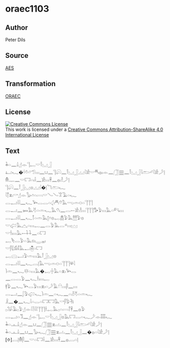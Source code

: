 # oraec1103

## Author

Peter Dils

## Source

[AES](https://github.com/simondschweitzer/aes)

## Transformation

[ORAEC](https://oraec.github.io/)

## License

<a rel="license" href="http://creativecommons.org/licenses/by-sa/4.0/"><img alt="Creative Commons License" style="border-width:0" src="https://i.creativecommons.org/l/by-sa/4.0/88x31.png" /></a><br />This work is licensed under a <a rel="license" href="http://creativecommons.org/licenses/by-sa/4.0/">Creative Commons Attribution-ShareAlike 4.0 International License</a>

## Text

𓇓𓏏𓈖𓏙𓊨𓁹𓊹𓉻𓎟𓍋𓈋𓃀<br>
𓂞𓆑�𓏐𓏊𓃿𓅿𓏥𓈖𓂓𓈖𓊹𓋨𓈖𓍋𓈋𓃀𓈎𓈎𓇋𓀀𓎟𓄪𓐍𓏤𓁹𓈖𓃂𓈗𓈖𓍋𓈋𓃀𓇋𓂧𓄔𓇋𓀀𓌳𓊤𓄟𓊃𓈖𓎟𓉐𓏏𓏤𓌢𓈖𓀀𓏥𓋹𓈖𓐍𓁐𓌳𓊤<br>
𓊹𓋨𓈖𓍋𓃀𓈋𓊖𓈎𓈎𓇋�𓊤𓆓𓂧𓆑<br>
𓇋𓐩𓁷𓏤𓎡𓊨𓁹𓅭𓏌𓏏𓇯𓎟𓄏𓄏𓀠𓄿𓏏𓆑<br>
𓂋𓂝𓇋𓇋𓈖𓆑𓅨𓂋𓂋𓏏𓋑𓄫𓄣𓅓𓂸𓏛𓇷𓏏𓊹𓊹𓊹<br>
𓂋𓂝𓈖𓍃𓅓𓄃𓏏𓏛𓆑𓅓𓄣𓏤𓈖𓂋𓍿𓀀𓁐𓏥𓊹𓊹𓊹𓅜𓅱𓏥𓅓𓏏𓀐𓏥<br>
𓂋𓂝𓇋𓇋𓈖𓆑𓋾𓏏𓏛𓅓𓉺𓏌𓊖𓉻𓆣𓅱𓅓𓊽𓊽𓅱𓊖<br>
𓎟𓅾𓅓𓈏𓏏𓏥𓉻𓈖𓂋𓅱𓅓𓂋𓍬𓏥𓈉<br>
𓎟𓌂𓏤𓏥𓅓𓍿𓇑𓇑𓈖𓏏𓉐<br>
𓉻𓌸𓂋𓅱𓏏𓅓𓁶𓏤𓇾𓈇𓏤<br>
𓎟𓋴𓆼𓀁𓄤𓅓𓂝𓉥𓏏𓉐<br>
𓉻𓈍𓂝𓅱𓏛𓏥𓅓𓍋𓃀𓈋𓊖<br>
𓂋𓂝𓇋𓇋𓈖𓆑𓐙𓊤𓅓𓂸𓏛𓇷𓏏𓊹𓊹𓊹𓋬𓇋<br>
𓌙𓏛𓈖𓆑𓄬𓏏𓏥𓅓�𓉻𓏶𓅓𓏏𓁷𓏤𓅨𓂋<br>
𓈖𓂋𓂋𓅱𓈖𓆑𓌂𓏤𓏥𓉻<br>
𓊢𓅱𓈖𓆑𓅨𓂋𓅱𓏥𓁷𓏤𓏏𓌳𓄿𓎅𓏥𓋴𓈖𓏥<br>
𓂋𓂝𓈖𓆄𓅱𓅾𓆑𓌙𓏛𓈖𓏏𓆑𓈖𓏏𓁐𓄃𓏏𓏛𓆑<br>
𓏎𓈖�𓈖𓆑𓇋𓏏𓂋𓏏𓉐𓉐𓅓𓎡𓋴𓅱𓀓<br>
𓊪𓅮𓄿𓊪𓅱𓊨𓁹𓇋𓍘𓇋𓇋𓊹𓊹𓊹𓌂𓉻𓅓𓊪𓏏𓇯𓋾𓋹𓈖𓐍𓅱<br>
𓂋𓂝𓏏𓀢𓈖𓊨𓁹𓊹𓉻𓎟𓍋𓈋𓃀𓊖𓅓𓉐𓂋𓏏𓆑𓌳𓁹𓄤𓄤𓄤𓆑<br>
𓇓𓏏𓊵𓏙𓊨𓁹𓈖𓂓𓈖𓃂𓈗𓁷𓐟𓈖𓍋𓈋𓃀𓇋𓂧𓄔𓇋𓀀𓌳𓊤<br>
𓇓𓏏𓊵𓏙𓈖𓂓𓈖𓅭𓆑𓃂𓈗𓁷𓐟𓈖𓍋𓈋𓃀𓈖�𓐍𓏏𓇋𓀀𓌳𓊤<br>
[⯑]𓐙𓊤𓄟𓋴𓈖𓎟𓏏𓉐𓌢𓈖𓀀𓏥𓋹𓈖𓐍𓐙𓏏𓊤<br>
